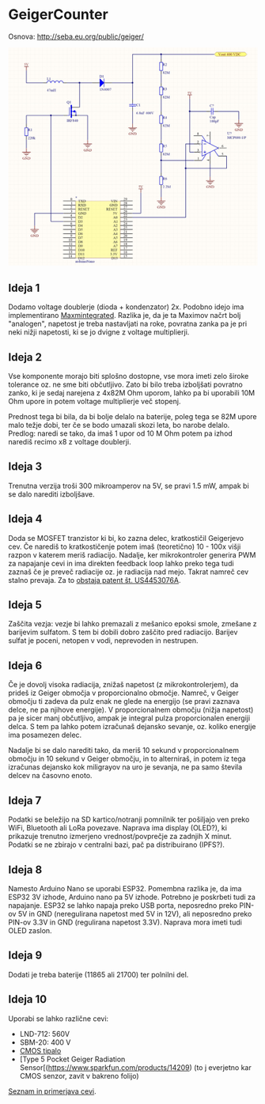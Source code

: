 # GeigerCounter

Osnova: http://seba.eu.org/public/geiger/

![Geiger Counter v. 1.0](geiger_export.jpg)

## Ideja 1

Dodamo voltage doublerje (dioda + kondenzator) 2x. Podobno idejo ima implementirano [Maxmintegrated](https://www.maximintegrated.com/en/design/technical-documents/app-notes/3/3757.html). Razlika je, da je ta Maximov načrt bolj "analogen", napetost je treba nastavljati na roke, povratna zanka pa je pri neki nižji napetosti, ki se jo dvigne z voltage
multiplierji.

## Ideja 2
Vse komponente morajo biti splošno dostopne, vse mora imeti zelo široke tolerance oz. ne sme biti občutljivo. Zato bi bilo treba izboljšati povratno zanko, ki je sedaj narejena z 4x82M Ohm uporom, lahko pa bi uporabili 10M Ohm upore in potem voltage multiplierje več stopenj.

Prednost tega bi bila, da bi bolje delalo na baterije, poleg tega se 82M upore malo težje dobi, ter če se bodo umazali skozi leta, bo narobe delalo. Predlog: naredi se tako, da imaš 1 upor od 10 M Ohm potem pa izhod narediš recimo x8 z voltage doublerji.

## Ideja 3
Trenutna verzija troši 300 mikroamperov na 5V, se pravi 1.5 mW, ampak bi se dalo narediti izboljšave.

## Ideja 4
Doda se MOSFET tranzistor ki bi, ko zazna delec, kratkostičil Geigerjevo cev. Če narediš to kratkostičenje potem imaš (teoretično) 10 - 100x višji razpon v katerem meriš radiacijo. Nadalje, ker mikrokontroler generira PWM za napajanje cevi in ima direkten feedback loop lahko preko tega tudi zaznaš če je preveč radiacije oz. je radiacija nad mejo. Takrat namreč cev stalno prevaja. Za to [obstaja patent št. US4453076A](https://patentimages.storage.googleapis.com/74/59/dc/d22516a8492bd9/US4453076.pdf).

## Ideja 5
Zaščita vezja: vezje bi lahko premazali z mešanico epoksi smole, zmešane z barijevim sulfatom. S tem bi dobili dobro zaščito pred radiacijo. Barijev sulfat je poceni, netopen v vodi, neprevoden in nestrupen.

## Ideja 6
Če je dovolj visoka radiacija, znižaš napetost (z mikrokontrolerjem), da prideš iz Geiger območja v proporcionalno območje. Namreč, v Geiger območju ti zadeva da pulz enak ne glede na energijo (se pravi zaznava delce, ne pa njihove energije). V proporcionalnem območju (nižja napetost) pa je sicer manj občutljivo, ampak je integral pulza proporcionalen energiji delca. S tem pa lahko potem izračunaš dejansko sevanje, oz. koliko energije ima posamezen delec.

Nadalje bi se dalo narediti tako, da meriš 10 sekund v proporcionalnem območju in 10 sekund v Geiger območju, in to alterniraš, in potem iz tega izračunas dejansko kok miligrayov na uro je sevanja, ne pa samo števila delcev na časovno enoto.

## Ideja 7
Podatki se beležijo na SD kartico/notranji pomnilnik ter pošiljajo ven preko WiFi, Bluetooth ali LoRa povezave. Naprava ima display (OLED?), ki prikazuje trenutno izmerjeno vrednost/povprečje za zadnjih X minut. Podatki se ne zbirajo v centralni bazi, pač pa distribuirano (IPFS?).

## Ideja 8
Namesto Arduino Nano se uporabi ESP32. Pomembna razlika je, da ima ESP32 3V izhode, Arduino nano pa 5V izhode. Potrebno je poskrbeti tudi za napajanje. ESP32 se lahko napaja preko USB porta, neposredno preko PIN-ov 5V in GND (neregulirana napetost med 5V in 12V), ali neposredno preko PIN-ov 3.3V in GND (regulirana napetost 3.3V). Naprava mora imeti tudi OLED zaslon.

## Ideja 9
Dodati je treba baterije (11865 ali 21700) ter polnilni del.

## Ideja 10
Uporabi se lahko različne cevi:
 - LND-712: 560V
 - SBM-20: 400 V
 - [CMOS tipalo](https://hackaday.com/2012/01/15/turn-your-camera-phone-into-a-geiger-counter/)
 - [Type 5 Pocket Geiger Radiation Sensor[(https://www.sparkfun.com/products/14209) (to j everjetno kar CMOS senzor, zavit v bakreno folijo)

[Seznam in primerjava cevi](https://sites.google.com/site/diygeigercounter/technical/gm-tubes-supported?authuser=0).
